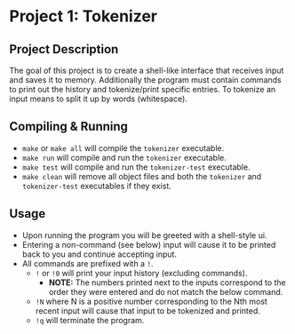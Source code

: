 Project 1: Tokenizer
====================
## Project Description
The goal of this project is to create a shell-like interface that receives input and saves it to
memory. Additionally the program must contain commands to print out the history and
tokenize/print specific entries. To tokenize an input means to split it up by words (whitespace).

## Compiling & Running
- `make` or `make all` will compile the `tokenizer` executable.
- `make run` will compile and run the `tokenizer` executable.
- `make test` will compile and run the `tokenizer-test` executable.
- `make clean` will remove all object files and both the `tokenizer` and `tokenizer-test` executables if they exist.

## Usage
- Upon running the program you will be greeted with a shell-style ui.
- Entering a non-command (see below) input will cause it to be printed back to you and continue
  accepting input.
- All commands are prefixed with a `!`.
  - `!` or `!0` will print your input history (excluding commands).
    - **NOTE:** The numbers printed next to the inputs correspond to the order they were entered and
      do not match the below command.
  - `!N` where N is a positive number corresponding to the Nth most recent input will cause that input to be tokenized and printed.
  - `!q` will terminate the program.
